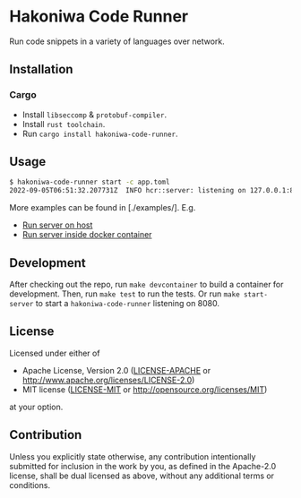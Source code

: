# Hakoniwa Code Runner

Run code snippets in a variety of languages over network.


## Installation

### Cargo

* Install `libseccomp` & `protobuf-compiler`.
* Install `rust toolchain`.
* Run `cargo install hakoniwa-code-runner`.


## Usage

```sh
$ hakoniwa-code-runner start -c app.toml
2022-09-05T06:51:32.207731Z  INFO hcr::server: listening on 127.0.0.1:8080
```

More examples can be found in [./examples/]. E.g.

* [Run server on host](./examples/run-server-on-host/)
* [Run server inside docker container](./examples/run-server-inside-docker-container/)


## Development

After checking out the repo, run `make devcontainer` to build a container for
development. Then, run `make test` to run the tests. Or run `make start-server`
to start a `hakoniwa-code-runner` listening on 8080.


## License

Licensed under either of

* Apache License, Version 2.0 ([LICENSE-APACHE](LICENSE-APACHE) or http://www.apache.org/licenses/LICENSE-2.0)
* MIT license ([LICENSE-MIT](LICENSE-MIT) or http://opensource.org/licenses/MIT)

at your option.


## Contribution

Unless you explicitly state otherwise, any contribution intentionally submitted
for inclusion in the work by you, as defined in the Apache-2.0 license, shall be
dual licensed as above, without any additional terms or conditions.
